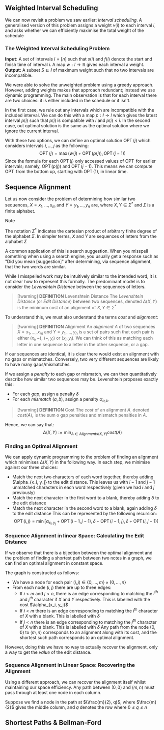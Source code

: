 ## Weighted Interval Scheduling 
We can now revisit a problem we saw earlier: *interval scheduling*. A generalised version of this problem assigns a weight $v(i)$ to each interval $i$, and asks whether we can efficiently maximise the total weight of the schedule

### The Weighted Interval Scheduling Problem
**Input:** A set of intervals $I = [n]$ such that $s(i)$ and $f(i)$ denote the start and finish time of interval $i$. A map $w: I \to \mathbb{R}$ gives each interval a weight. 
**Output:** A subset $S \subseteq I$ of maximum weight such that no two intervals are incompatible. 

We were able to solve the unweighted problem using a greedy approach. However, adding weights makes that approach redundant; instead we use dynamic programming. The main observation is that for each interval there are two choices: it is either included in the schedule or it isn't. 

In the first case, we rule out any intervals which are incompatible with the included interval. We can do this with a map $p:I \to I$ which gives the latest interval $p(i)$ such that $p(i)$ is compatible with $i$ and $p(i) < i$.
In the second case, out optimal solution is the same as the optimal solution where we ignore the current interval. 

With these two options, we can define an optimal solution $\operatorname{OPT}(j)$ which considers intervals $i, ..., j$ as the following:
$$
\operatorname{OPT}(j) = \max(w(j) + \operatorname{OPT}(p(j)), \operatorname{OPT}(j - 1))
$$
Since the formula for each $\operatorname{OPT}(j)$ only accessed values of $\operatorname{OPT}$ for earlier intervals; namely, $\operatorname{OPT}(p(j))$ and $\operatorname{OPT}(j - 1)$. This means we can compute $\operatorname{OPT}$ from the bottom up, starting with $\operatorname{OPT}(1)$, in linear time. 
## Sequence Alignment 
Let us now consider the problem of determining how similar two sequences, $X = x_1, ..., x_m$ and $Y = y_1, ..., y_n$ are, where $X, Y \in \Sigma^*$ and $\Sigma$ is a finite alphabet. 

>[!note]
>The notation $\Sigma^*$ indicates the cartesian product of arbitrary finite degree of the alphabet $\Sigma$. In simpler terms, $X$ and $Y$ are sequences of letters from the alphabet $\Sigma$

A common application of this is search suggestion. When you misspell something when using a search engine, you usually get a response such as $\text{"Did you mean [suggestion]"}$ after determining, via sequence alignment, that the two words are similar. 

While I misspelled work may be intuitively similar to the intended word, it is not clear how to represent this formally. The predominant model is to consider the *Levenshtein Distance* between the sequences of letters. 

>[!warning] **DEFINITION** Levenshtein Distance
>The *Levenshtein Distance* (or *Edit Distance*) between two sequences, denoted $\Delta(X, Y)$ is the minimum cost of an alignment of $X, Y \in \Sigma^*$

To understand this, we must also understand the terms *cost* and *alignment*: 

>[!warning] **DEFINITION** Alignment 
>An *alignment* $A$ of two sequences $X = x_1,...,x_m$ and $Y = y_1,...,y_n$ is a set of pairs such that each pair is either $(x_i, -)$, $(-, y_i)$ or $(x_i, y_i)$. We can think of this as matching each letter in one sequence to a letter in the other sequence, or a gap. 

If our sequences are identical, it is clear there would exist an alignment with no gaps or mismatches. Conversely, two very different sequences are likely to have many gaps/mismatches. 

If we assign a *penalty* to each gap or mismatch, we can then quantitatively describe how similar two sequences may be. Levenshtein proposes exactly this:  
- For each *gap*, assign a penalty $\delta$ 
- For each *mismatch* $(a, b)$, assign a penalty $\alpha_{a,b}$

>[!warning] **DEFINITION** Cost
>The *cost* of an alignment $A$, denoted $cost(A)$, is the sum o  gap penalties and mismatch penalties in $A$. 

Hence, we can say that:
$$
\Delta(X, Y) := \displaystyle \min_{A \in Alignments(X,Y)} cost(A)
$$

### Finding an Optimal Alignment
We can apply dynamic programming to the problem of finding an alignment which minimises $\Delta(X,Y)$ in the following way. In each step, we minimise against our three choices: 
- Match the next two characters of each word together, thereby adding $\alpha_{x_i, y_j} to the edit distance. This leaves us with $i - 1$ and $j - 1$ unmatched characters in each word respectively (given we had $i$ and $j$ previously)
- Match the next character in the first word to a blank, thereby adding $\delta$ to the edit distance
- Match the next character in the second word to a blank, again adding $\delta$ to the edit distance
This can be represented by the following recursion:
$$
\operatorname{OPT}(i, j) = \min[\alpha_{x_i, y_j} + \operatorname{OPT}(i - 1, j - 1), \delta + \operatorname{OPT}(i - 1, j), \delta + \operatorname{OPT}(i, j - 1)]
$$
### Sequence Alignment in linear Space: Calculating the Edit Distance 
If we observe that there is a bijection between the optimal alignment and the problem of finding a shortest path between two notes in a graph, we can find an optimal alignment in constant space. 

The graph is constructed as follows:
- We have a node for each pair $(i, j) \in \{0,...,m\} \times \{0,...,n\}$
- From each node $(i, j)$ there are up to three edges:
	- If $i < m$ and $j < n$, there is an edge corresponding to matching the $i^{th}$ and $j^{th}$ character if $X$ and $Y$ respectively. This is labelled with the cost $\\alpha_{x_i, y_j}$
	- If $i < m$ there is an edge corresponding to matching the $i^{th}$ character of $X$ with a blank. This is labelled with $\delta$
	- If $j < n$ there is an edge corresponding to matching the $j^{th}$ character of $X$ with a blank. This is labelled with $\delta$
Any path from the node $(0, 0)$ to $(m, n)$ corresponds to an alignment along with its cost, and the shortest such path corresponds to an optimal alignment. 

However, doing this we have no way to actually recover the alignment, only a way to get the *value* of the edit distance. 

### Sequence Alignment in Linear Space: Recovering the Alignment
Using a different approach, we can recover the alignment itself whilst maintaining our space efficiency. Any path between $(0, 0)$ and $(m, n)$ must pass through at least one node in each column. 

Suppose we find a node in the path at $(\frac{m}{2}, q)$, where $\frac{m}{2}$ gives the middle column, and $q$ denotes the row where $0 \le q \le n$ 



## Shortest Paths & Bellman-Ford 


